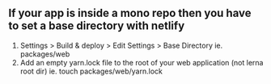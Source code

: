 ## If your app is inside a mono repo then you have to set a base directory with netlify
  1. Settings > Build & deploy > Edit Settings > Base Directory 
    ie. packages/web
  2. Add an empty yarn.lock file to the root of your web application (not lerna root dir)
    ie. touch packages/web/yarn.lock
    
    
